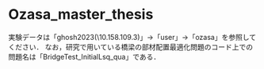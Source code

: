 # Ozasa_master_thesis
実験データは「ghosh2023(\\10.158.109.3)」→「user」→「ozasa」を参照してください．
なお，研究で用いている橋梁の部材配置最適化問題のコード上での問題名は「BridgeTest_InitialLsq_qua」である．
